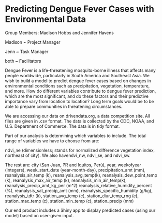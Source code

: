 # Predicting Dengue Fever Cases with Environmental Data

Group Members: Madison Hobbs and Jennifer Havens    

Madison ~ Project Manager 

Jenn ~ Task Manager 

both ~ Facilitators

Dengue Fever is a life-threatening mosquito-borne illness that affects many people worldwide, particularly in South America and Southeast Asia. We wish to build a model to predict dengue fever cases based on changes in environmental conditions such as precipitation, vegetation, temperature, and more. How do different variables contribute to dengue fever prediction, which are the most significant, and do these factors and their predictive importance vary from location to location? Long term goals would be to be able to prepare communities in threatening circumstances. 

We are accessing our data on drivendata.org, a data competition site. All files are given in .csv format. The data is collected by the CDC, NOAA, and U.S. Department of Commerce. The data is in tidy format.

Part of our analysis is determining which variables to include. The total range of variables we have to choose from are:
	
ndvi_ne (dimensionless; stands for normalized difference vegetation index, northeast of city). We also havendvi_nw, ndvi_se, and ndvi_sw.

The rest are: city (San Juan, PR and Iquitos, Perú), year, weekofyear (integers), week_start_date (year-month-day), precipitation_amt (mm), reanalysis_air_temp (k), reanalysis_avg_temp(k), reanalysis_dew_point_temp (k), reanalysis_max_air_temp (k), reanalysis_min_air_temp(k), reanalysis_precip_amt_kg_per (m^2)	reanalysis_relative_humidity_percent (%), reanalysis_sat_precip_amt (mm), reanalysis_specific_humidity (g/kg), reanalysis_tdtr (k), station_avg_temp (c),	station_diur_temp_rng (c), station_max_temp (c), station_min_temp (c), station_precip (mm)

Our end product includes a Shiny app to display predicted cases (using our model) based on user-given input. 

